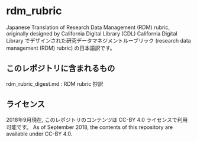 # rdm_rubric
Japanese Translation of Research Data Management (RDM) rubric, originally designed by California Digital Library (CDL)
California Digital Library でデザインされた研究データマネジメントルーブリック (research data management (RDM) rubric) の日本語訳です。

## このレポジトリに含まれるもの
rdm_rubric_digest.md : RDM rubric 抄訳

## ライセンス
2018年9月現在, このレポジトリのコンテンツは CC-BY 4.0 ライセンスで利用可能です。
As of September 2018, the contents of this repository are available under CC-BY 4.0.
